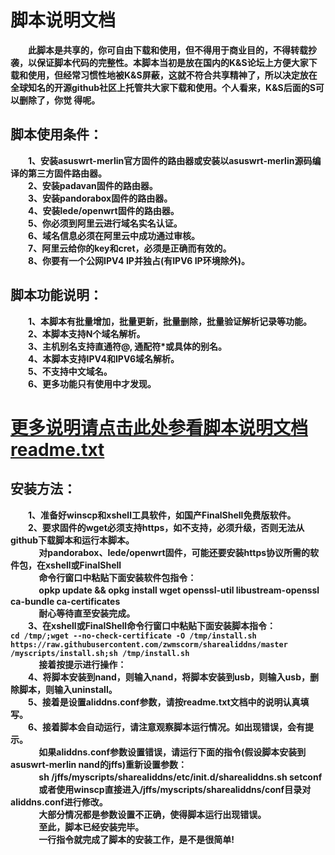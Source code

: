 # 脚本说明文档   
　　**此脚本是共享的，你可自由下载和使用，但不得用于商业目的，不得转载抄袭，以保证脚本代码的完整性。本脚本当初是放在国内的K&S论坛上方便大家下载和使用，但经常习惯性地被K&S屏蔽，这就不符合共享精神了，所以决定放在全球知名的开源github社区上托管共大家下载和使用。个人看来，K&S后面的S可以删除了，你觉
得呢。**
## 脚本使用条件：  
　　**1、安装asuswrt-merlin官方固件的路由器或安装以asuswrt-merlin源码编译的第三方固件路由器。     
       　　2、安装padavan固件的路由器。       
       　　3、安装pandorabox固件的路由器。     
       　　4、安装lede/openwrt固件的路由器。     
       　　5、你必须到阿里云进行域名实名认证。     
       　　6、域名信息必须在阿里云中成功通过审核。     
       　　7、阿里云给你的key和cret，必须是正确而有效的。     
       　　8、你要有一个公网IPV4 IP并独占(有IPV6 IP环境除外)。**       
 ## 脚本功能说明：    
　　**1、本脚本有批量增加，批量更新，批量删除，批量验证解析记录等功能。     
       　　2、本脚本支持N个域名解析。     
       　　3、主机别名支持直通符@, 通配符*或具体的别名。     
       　　4、本脚本支持IPV4和IPV6域名解析。     
       　　5、不支持中文域名。     
       　　6、更多功能只有使用中才发现。**       
  # [更多说明请点击此处参看脚本说明文档readme.txt](https://github.com/zwmscorm/sharealiddns/blob/master/myscripts/sharealiddns/readme/readme.txt)     
  ## 安装方法：         
　　**1、准备好winscp和xshell工具软件，如国产FinalShell免费版软件。            
       　　2、要求固件的wget必须支持https，如不支持，必须升级，否则无法从github下载脚本和运行本脚本。      
       　　　  对pandorabox、lede/openwrt固件，可能还要安装https协议所需的软件包，在xshell或FinalShell     
       　　　  命令行窗口中粘贴下面安装软件包指令：     
       　　　  opkp update && opkg install wget openssl-util libustream-openssl ca-bundle ca-certificates     
       　　　  耐心等待直至安装完成。     
       　　3、在xshell或FinalShell命令行窗口中粘贴下面安装脚本指令：     
`cd /tmp/;wget --no-check-certificate -O /tmp/install.sh https://raw.githubusercontent.com/zwmscorm/sharealiddns/master                     /myscripts/install.sh;sh /tmp/install.sh`     
       　　　  接着按提示进行操作：     
       　　4、将脚本安装到nand，则输入nand，将脚本安装到usb，则输入usb，删除脚本，则输入uninstall。     
       　　5、接着是设置aliddns.conf参数，请按readme.txt文档中的说明认真填写。     
       　　6、接着脚本会自动运行，请注意观察脚本运行情况。如出现错误，会有提示。     
       　　　  如果aliddns.conf参数设置错误，请运行下面的指令(假设脚本安装到asuswrt-merlin nand的jffs)重新设置参数：     
       　　　  sh /jffs/myscripts/sharealiddns/etc/init.d/sharealiddns.sh setconf     
       　　　  或者使用winscp直接进入/jffs/myscripts/sharealiddns/conf目录对aliddns.conf进行修改。     
       　　　  大部分情况都是参数设置不正确，使得脚本运行出现错误。     
       　　　  至此，脚本已经安装完毕。     
       　　　  一行指令就完成了脚本的安装工作，是不是很简单!**       
 
  

